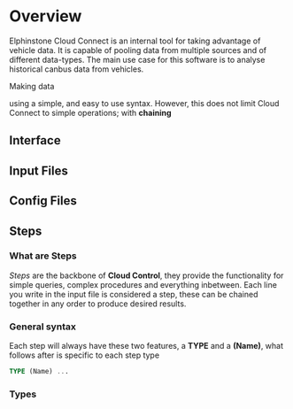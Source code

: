 # Overview

Elphinstone Cloud Connect is an internal tool for taking advantage of vehicle data. It is capable of pooling data from multiple sources and of different data-types. The main use case for this software is to analyse historical canbus data from vehicles.

Making data

using a simple, and easy to use syntax. However, this does not limit Cloud Connect to simple operations; with **chaining** 

## Interface

## Input Files

## Config Files

## Steps

### What are Steps

*Steps* are the backbone of **Cloud Control**, they provide the functionality for simple queries, complex procedures and everything inbetween. Each line you write in the input file is considered a step, these can be chained together in any order to produce desired results.

### General syntax

Each step will always have these two features, a **TYPE** and a **(Name)**, what follows after is specific to each step type

```  sql
TYPE (Name) ...
```

### Types